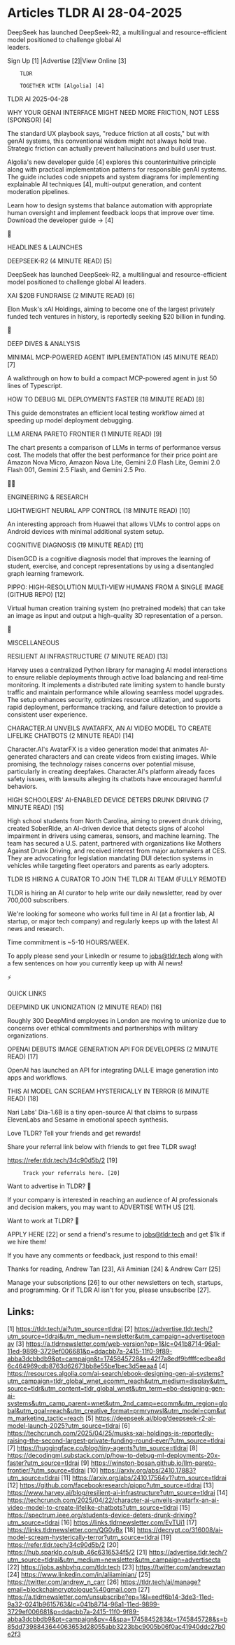 # Articles TLDR AI 28-04-2025

DeepSeek has launched DeepSeek-R2, a multilingual and
resource-efficient model positioned to challenge global AI
leaders. ‌ ‌ ‌ ‌ ‌ ‌ ‌ ‌ ‌ ‌ ‌ ‌ ‌ ‌ ‌ ‌ ‌ ‌ ‌ ‌ ‌ ‌ ‌ ‌ ‌ ‌  ‌ ‌ ‌ ‌ ‌ ‌ ‌ ‌ ‌ ‌ ‌ ‌ ‌ ‌ ‌ ‌ ‌ ‌ ‌ ‌ ‌ ‌ ‌ ‌ ‌ ‌ 


 Sign Up [1] |Advertise [2]|View Online [3] 

		TLDR 

		TOGETHER WITH [Algolia] [4]

TLDR AI 2025-04-28

 WHY YOUR GENAI INTERFACE MIGHT NEED MORE FRICTION, NOT LESS (SPONSOR)
[4] 

 The standard UX playbook says, "reduce friction at all costs," but
with genAI systems, this conventional wisdom might not always hold
true. Strategic friction can actually prevent hallucinations and build
user trust.

Algolia's new developer guide [4] explores this counterintuitive
principle along with practical implementation patterns for responsible
genAI systems. The guide includes code snippets and system diagrams
for implementing explainable AI techniques [4], multi-output
generation, and content moderation pipelines.

Learn how to design systems that balance automation with appropriate
human oversight and implement feedback loops that improve over time.
Download the developer guide → [4]

🚀 

HEADLINES & LAUNCHES

 DEEPSEEK-R2 (4 MINUTE READ) [5] 

 DeepSeek has launched DeepSeek-R2, a multilingual and
resource-efficient model positioned to challenge global AI leaders. 

 XAI $20B FUNDRAISE (2 MINUTE READ) [6] 

 Elon Musk's xAI Holdings, aiming to become one of the largest
privately funded tech ventures in history, is reportedly seeking $20
billion in funding. 

🧠 

DEEP DIVES & ANALYSIS

 MINIMAL MCP-POWERED AGENT IMPLEMENTATION (45 MINUTE READ) [7] 

 A walkthrough on how to build a compact MCP-powered agent in just 50
lines of Typescript. 

 HOW TO DEBUG ML DEPLOYMENTS FASTER (18 MINUTE READ) [8] 

 This guide demonstrates an efficient local testing workflow aimed at
speeding up model deployment debugging. 

 LLM ARENA PARETO FRONTIER (1 MINUTE READ) [9] 

 The chart presents a comparison of LLMs in terms of performance
versus cost. The models that offer the best performance for their
price point are Amazon Nova Micro, Amazon Nova Lite, Gemini 2.0 Flash
Lite, Gemini 2.0 Flash 001, Gemini 2.5 Flash, and Gemini 2.5 Pro. 

🧑‍💻 

ENGINEERING & RESEARCH

 LIGHTWEIGHT NEURAL APP CONTROL (18 MINUTE READ) [10] 

 An interesting approach from Huawei that allows VLMs to control apps
on Android devices with minimal additional system setup. 

 COGNITIVE DIAGNOSIS (19 MINUTE READ) [11] 

 DisenGCD is a cognitive diagnosis model that improves the learning of
student, exercise, and concept representations by using a disentangled
graph learning framework. 

 PIPPO: HIGH-RESOLUTION MULTI-VIEW HUMANS FROM A SINGLE IMAGE (GITHUB
REPO) [12] 

 Virtual human creation training system (no pretrained models) that
can take an image as input and output a high-quality 3D representation
of a person. 

🎁 

MISCELLANEOUS

 RESILIENT AI INFRASTRUCTURE (7 MINUTE READ) [13] 

 Harvey uses a centralized Python library for managing AI model
interactions to ensure reliable deployments through active load
balancing and real-time monitoring. It implements a distributed rate
limiting system to handle bursty traffic and maintain performance
while allowing seamless model upgrades. The setup enhances security,
optimizes resource utilization, and supports rapid deployment,
performance tracking, and failure detection to provide a consistent
user experience. 

 CHARACTER.AI UNVEILS AVATARFX, AN AI VIDEO MODEL TO CREATE LIFELIKE
CHATBOTS (2 MINUTE READ) [14] 

 Character.AI's AvatarFX is a video generation model that animates
AI-generated characters and can create videos from existing images.
While promising, the technology raises concerns over potential misuse,
particularly in creating deepfakes. Character.AI's platform already
faces safety issues, with lawsuits alleging its chatbots have
encouraged harmful behaviors. 

 HIGH SCHOOLERS' AI-ENABLED DEVICE DETERS DRUNK DRIVING (7 MINUTE
READ) [15] 

 High school students from North Carolina, aiming to prevent drunk
driving, created SoberRide, an AI-driven device that detects signs of
alcohol impairment in drivers using cameras, sensors, and machine
learning. The team has secured a U.S. patent, partnered with
organizations like Mothers Against Drunk Driving, and received
interest from major automakers at CES. They are advocating for
legislation mandating DUI detection systems in vehicles while
targeting fleet operators and parents as early adopters. 

 TLDR IS HIRING A CURATOR TO JOIN THE TLDR AI TEAM (FULLY REMOTE) 

 TLDR is hiring an AI curator to help write our daily newsletter, read
by over 700,000 subscribers.

We're looking for someone who works full time in AI (at a frontier
lab, AI startup, or major tech company) and regularly keeps up with
the latest AI news and research.

Time commitment is ~5-10 HOURS/WEEK.

To apply please send your LinkedIn or resume to jobs@tldr.tech along
with a few sentences on how you currently keep up with AI news!

⚡ 

QUICK LINKS

 DEEPMIND UK UNIONIZATION (2 MINUTE READ) [16] 

 Roughly 300 DeepMind employees in London are moving to unionize due
to concerns over ethical commitments and partnerships with military
organizations. 

 OPENAI DEBUTS IMAGE GENERATION API FOR DEVELOPERS (2 MINUTE READ)
[17] 

 OpenAI has launched an API for integrating DALL·E image generation
into apps and workflows. 

 THIS AI MODEL CAN SCREAM HYSTERICALLY IN TERROR (6 MINUTE READ) [18] 

 Nari Labs' Dia-1.6B is a tiny open-source AI that claims to surpass
ElevenLabs and Sesame in emotional speech synthesis. 

Love TLDR? Tell your friends and get rewards!

 Share your referral link below with friends to get free TLDR swag! 

 https://refer.tldr.tech/34c90d5b/2 [19] 

		 Track your referrals here. [20] 

Want to advertise in TLDR? 📰

 If your company is interested in reaching an audience of AI
professionals and decision makers, you may want to ADVERTISE WITH US
[21]. 

Want to work at TLDR? 💼

 APPLY HERE [22] or send a friend's resume to jobs@tldr.tech and get
$1k if we hire them! 

 If you have any comments or feedback, just respond to this email! 

Thanks for reading, 
Andrew Tan [23], Ali Aminian [24] & Andrew Carr [25] 

 Manage your subscriptions [26] to our other newsletters on tech,
startups, and programming. Or if TLDR AI isn't for you, please
unsubscribe [27]. 

 

Links:
------
[1] https://tldr.tech/ai?utm_source=tldrai
[2] https://advertise.tldr.tech/?utm_source=tldrai&utm_medium=newsletter&utm_campaign=advertisetopnav
[3] https://a.tldrnewsletter.com/web-version?ep=1&lc=041b8714-96a1-11ed-9899-3729ef006681&p=ddacbb7a-2415-11f0-9f89-abba3dcbbdb9&pt=campaign&t=1745845728&s=42f7a8edf9bffffcedbea8d6c464969cdb8763d62673bb8e55be1bec3d5eeaa4
[4] https://resources.algolia.com/ai-search/ebook-designing-gen-ai-systems?utm_campaign=tldr_global_wnet_ecomm_reach&utm_medium=display&utm_source=tldr&utm_content=tldr_global_wnet&utm_term=ebo-designing-gen-ai-systems&utm_camp_parent=wnet&utm_2nd_camp=ecomm&utm_region=global&utm_goal=reach&utm_creative_format=prmrynwsl&utm_model=cpm&utm_marketing_tactic=reach
[5] https://deepseek.ai/blog/deepseek-r2-ai-model-launch-2025?utm_source=tldrai
[6] https://techcrunch.com/2025/04/25/musks-xai-holdings-is-reportedly-raising-the-second-largest-private-funding-round-ever/?utm_source=tldrai
[7] https://huggingface.co/blog/tiny-agents?utm_source=tldrai
[8] https://decodingml.substack.com/p/how-to-debug-ml-deployments-20x-faster?utm_source=tldrai
[9] https://winston-bosan.github.io/llm-pareto-frontier/?utm_source=tldrai
[10] https://arxiv.org/abs/2410.17883?utm_source=tldrai
[11] https://arxiv.org/abs/2410.17564v1?utm_source=tldrai
[12] https://github.com/facebookresearch/pippo?utm_source=tldrai
[13] https://www.harvey.ai/blog/resilient-ai-infrastructure?utm_source=tldrai
[14] https://techcrunch.com/2025/04/22/character-ai-unveils-avatarfx-an-ai-video-model-to-create-lifelike-chatbots?utm_source=tldrai
[15] https://spectrum.ieee.org/students-device-deters-drunk-driving?utm_source=tldrai
[16] https://links.tldrnewsletter.com/EvTUi1
[17] https://links.tldrnewsletter.com/QG0vBx
[18] https://decrypt.co/316008/ai-model-scream-hysterically-terror?utm_source=tldrai
[19] https://refer.tldr.tech/34c90d5b/2
[20] https://hub.sparklp.co/sub_46c6316534f5/2
[21] https://advertise.tldr.tech/?utm_source=tldrai&utm_medium=newsletter&utm_campaign=advertisecta
[22] https://jobs.ashbyhq.com/tldr.tech
[23] https://twitter.com/andrewztan
[24] https://www.linkedin.com/in/aliiaminian/
[25] https://twitter.com/andrew_n_carr
[26] https://tldr.tech/ai/manage?email=blockchaincryptologue%40gmail.com
[27] https://a.tldrnewsletter.com/unsubscribe?ep=1&l=eedf6b14-3de3-11ed-9a32-0241b9615763&lc=041b8714-96a1-11ed-9899-3729ef006681&p=ddacbb7a-2415-11f0-9f89-abba3dcbbdb9&pt=campaign&pv=4&spa=1745845283&t=1745845728&s=b85dd7398843644063653d28055abb3223bbc9005b06f0ac41940ddc27b0e2f3